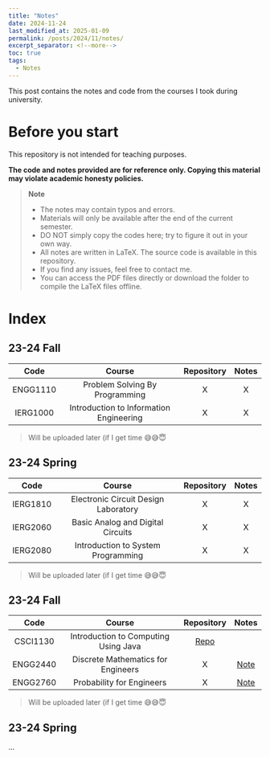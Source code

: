```yaml
---
title: "Notes"
date: 2024-11-24
last_modified_at: 2025-01-09
permalink: /posts/2024/11/notes/
excerpt_separator: <!--more-->
toc: true
tags:
  - Notes
---
```


This post contains the notes and code from the courses I took during university.
<!--more-->

# Before you start

This repository is not intended for teaching purposes.

**The code and notes provided are for reference only. Copying this material may violate academic honesty policies.**

> **Note**
> + The notes may contain typos and errors.
> + Materials will only be available after the end of the current semester.
> + DO NOT simply copy the codes here; try to figure it out in your own way.
> + All notes are written in LaTeX. The source code is available in this repository.
> + If you find any issues, feel free to contact me.
> + You can access the PDF files directly or download the folder to compile the LaTeX files offline.

# Index

## 23-24 Fall

|  Code      |  Course                                   |  Repository  |  Notes  |
|  :---:     |  :---:                                    |  :---:       |  :---:  |
|  ENGG1110  |  Problem Solving By Programming           |  X           |  X      |
|  IERG1000  |  Introduction to Information Engineering  |  X           |  X      |

> Will be uploaded later (if I get time :sweat_smile::sweat_smile::innocent:

## 23-24 Spring

|  Code      |  Course                                   |  Repository  |  Notes  |
|  :---:     |  :---:                                    |  :---:       |  :---:  |
|  IERG1810  |  Electronic Circuit Design Laboratory     |  X           |  X      |
|  IERG2060  |  Basic Analog and Digital Circuits        |  X           |  X      |
|  IERG2080  |  Introduction to System Programming       |  X           |  X      |

> Will be uploaded later (if I get time :sweat_smile::sweat_smile::innocent:

## 23-24 Fall

|  Code      |  Course                                   |  Repository  |  Notes  |
|  :---:     |  :---:                                    |  :---:       |  :---:  |
|  CSCI1130  |  Introduction to Computing Using Java     |  <a href="https://github.com/dizzyryan/CUHK-CS-Notes/tree/87f36a91adb60671817ae7012c61b5ce9ed73118/CSCI1130/CSCI1130_2024_Midterm" target="_blank">Repo</a>  |        |
|  ENGG2440  |  Discrete Mathematics for Engineers       |  X           |  <a href="https://ryanc.wtf/files/ENGG2440.pdf" target="_blank">Note</a>      |
|  ENGG2760  |  Probability for Engineers                |  X           |  <a href="https://ryanc.wtf/files/ENGG2760.pdf" target="_blank">Note</a>      |

> Will be uploaded later (if I get time :sweat_smile::sweat_smile::innocent:

## 23-24 Spring
...


